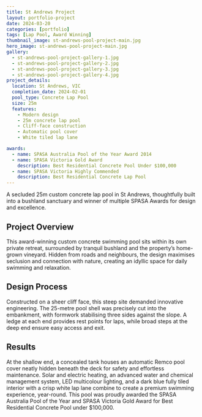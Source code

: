 ```yaml
---
title: St Andrews Project
layout: portfolio-project
date: 2024-03-20
categories: [portfolio]
tags: [Lap Pool, Award Winning]
thumbnail_image: st-andrews-pool-project-main.jpg
hero_image: st-andrews-pool-project-main.jpg
gallery:
  - st-andrews-pool-project-gallery-1.jpg
  - st-andrews-pool-project-gallery-2.jpg
  - st-andrews-pool-project-gallery-3.jpg
  - st-andrews-pool-project-gallery-4.jpg
project_details:
  location: St Andrews, VIC
  completion_date: 2024-02-01
  pool_type: Concrete Lap Pool
  size: 25m
  features:
    - Modern design
    - 25m concrete lap pool
    - Cliff-face construction
    - Automatic pool cover
    - White tiled lap lane

awards:
  - name: SPASA Australia Pool of the Year Award 2014
  - name: SPASA Victoria Gold Award
    description: Best Residential Concrete Pool Under $100,000
  - name: SPASA Victoria Highly Commended
    description: Best Residential Concrete Lap Pool
---
```


A secluded 25m custom concrete lap pool in St Andrews, thoughtfully built into a bushland sanctuary and winner of multiple SPASA Awards for design and excellence.

## Project Overview

This award-winning custom concrete swimming pool sits within its own private retreat, surrounded by tranquil bushland and the property’s home-grown vineyard. Hidden from roads and neighbours, the design maximises seclusion and connection with nature, creating an idyllic space for daily swimming and relaxation.

## Design Process

Constructed on a sheer cliff face, this steep site demanded innovative engineering. The 25-metre pool shell was precisely cut into the embankment, with formwork stabilising three sides against the slope. A ledge at each end provides rest points for laps, while broad steps at the deep end ensure easy access and exit.

## Results

At the shallow end, a concealed tank houses an automatic Remco pool cover neatly hidden beneath the deck for safety and effortless maintenance. Solar and electric heating, an advanced water and chemical management system, LED multicolour lighting, and a dark blue fully tiled interior with a crisp white lap lane combine to create a premium swimming experience, year-round. This pool was proudly awarded the SPASA Australia Pool of the Year and SPASA Victoria Gold Award for Best Residential Concrete Pool under $100,000.
